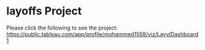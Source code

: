 # layoffs Project
Please click the following to see the project:
https://public.tableau.com/app/profile/mohammed1559/viz/Layy/Dashboard1
